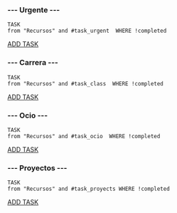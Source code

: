 ### --- Urgente ---
```dataview
TASK 
from "Recursos" and #task_urgent  WHERE !completed
```
[ADD TASK](Task_urgent)

### --- Carrera ---
```dataview
TASK 
from "Recursos" and #task_class  WHERE !completed
```
[ADD TASK](Task_Clases.md)

### --- Ocio ---
``` dataview
TASK
from "Recursos" and #task_ocio  WHERE !completed
```
[ADD TASK](Task_ocio.md)

### --- Proyectos ---
```dataview
TASK
from "Recursos" and #task_proyects WHERE !completed
```
[ADD TASK](Task_projects)

